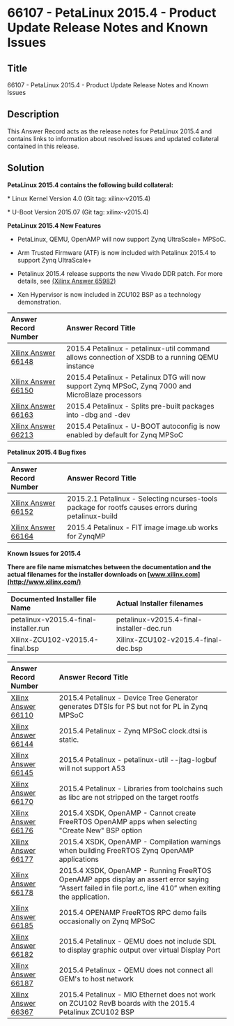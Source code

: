 # 66107 - PetaLinux 2015.4 - Product Update Release Notes and Known Issues

## Title

66107 - PetaLinux 2015.4 - Product Update Release Notes and Known Issues

## Description

This Answer Record acts as the release notes for PetaLinux 2015.4 and contains links to information about resolved issues and updated collateral contained in this release.

## Solution

**PetaLinux 2015.4 contains the following build collateral:**

\* Linux Kernel Version 4.0 (Git tag: xilinx-v2015.4)

\* U-Boot Version 2015.07 (Git tag: xilinx-v2015.4)

**PetaLinux 2015.4 New Features**

- PetaLinux, QEMU, OpenAMP will now support Zynq UltraScale+ MPSoC.

- Arm Trusted Firmware (ATF) is now included with Petalinux 2015.4 to support Zynq UltraScale+

- Petalinux 2015.4 release supports the new Vivado DDR patch. For more details, see [(Xilinx Answer 65982)](https://adaptivesupport.amd.com/s/article/65982)

- Xen Hypervisor is now included in ZCU102 BSP as a technology demonstration.

| Answer Record Number                                         | Answer Record Title                                          |
| :----------------------------------------------------------- | :----------------------------------------------------------- |
| [Xilinx Answer 66148](https://adaptivesupport.amd.com/s/article/66148) | 2015.4 Petalinux - petalinux-util command allows connection of XSDB to a running QEMU instance |
| [Xilinx Answer 66150](https://adaptivesupport.amd.com/s/article/66150) | 2015.4 Petalinux - Petalinux DTG will now support Zynq MPSoC, Zynq 7000 and MicroBlaze processors |
| [Xilinx Answer 66163](https://adaptivesupport.amd.com/s/article/66163) | 2015.4 Petalinux - Splits pre-built packages into -dbg and -dev |
| [Xilinx Answer 66213](https://adaptivesupport.amd.com/s/article/66213) | 2015.4 Petalinux - U-BOOT autoconfig is now enabled by default for Zynq MPSoC |

**Petalinux 2015.4 Bug fixes**

| Answer Record Number                                         | Answer Record Title                                          |
| :----------------------------------------------------------- | :----------------------------------------------------------- |
| [Xilinx Answer 66152](https://adaptivesupport.amd.com/s/article/66152) | 2015.2.1 Petalinux - Selecting ncurses-tools package for rootfs causes errors during petalinux-build |
| [Xilinx Answer 66164](https://adaptivesupport.amd.com/s/article/66164) | 2015.4 Petalinux - FIT image image.ub works for ZynqMP       |

**Known Issues for 2015.4**

**There are file name mismatches between the documentation and the actual filenames for the installer downloads on [www.xilinx.com](http://www.xilinx.com/)**

| Documented Installer file Name        | Actual Installer filenames                |
| :------------------------------------ | :---------------------------------------- |
| petalinux-v2015.4-final-installer.run | petalinux-v2015.4-final-installer-dec.run |
| Xilinx-ZCU102-v2015.4-final.bsp       | Xilinx-ZCU102-v2015.4-final-dec.bsp       |

| Answer Record Number                                         | Answer Record Title                                          |
| :----------------------------------------------------------- | :----------------------------------------------------------- |
| [Xilinx Answer 66110](https://adaptivesupport.amd.com/s/article/66110) | 2015.4 Petalinux - Device Tree Generator generates DTSIs for PS but not for PL in Zynq MPSoC |
| [Xilinx Answer 66144](https://adaptivesupport.amd.com/s/article/66144) | 2015.4 Petalinux - Zynq MPSoC clock.dtsi is static.          |
| [Xilinx Answer 66145](https://adaptivesupport.amd.com/s/article/66145) | 2015.4 Petalinux - petalinux-util --jtag-logbuf will not support A53 |
| [Xilinx Answer 66170](https://adaptivesupport.amd.com/s/article/66170) | 2015.4 Petalinux - Libraries from toolchains such as libc are not stripped on the target rootfs |
| [Xilinx Answer 66176](https://adaptivesupport.amd.com/s/article/66176) | 2015.4 XSDK, OpenAMP - Cannot create FreeRTOS OpenAMP apps when selecting "Create New" BSP option |
| [Xilinx Answer 66177](https://adaptivesupport.amd.com/s/article/66177) | 2015.4 XSDK, OpenAMP - Compilation warnings when building FreeRTOS Zynq OpenAMP applications |
| [Xilinx Answer 66178](https://adaptivesupport.amd.com/s/article/66178) | 2015.4 XSDK, OpenAMP - Running FreeRTOS OpenAMP apps display an assert error saying “Assert failed in file port.c, line 410” when exiting the application. |
| [Xilinx Answer 66185](https://adaptivesupport.amd.com/s/article/66185) | 2015.4 OPENAMP FreeRTOS RPC demo fails occasionally on Zynq MPSoC |
| [Xilinx Answer 66182](https://adaptivesupport.amd.com/s/article/66182) | 2015.4 Petalinux - QEMU does not include SDL to display graphic output over virtual Display Port |
| [Xilinx Answer 66187](https://adaptivesupport.amd.com/s/article/66187) | 2015.4 Petalinux - QEMU does not connect all GEM's to host network |
| [Xilinx Answer 66367](https://adaptivesupport.amd.com/s/article/66367) | 2015.4 Petalinux - MIO Ethernet does not work on ZCU102 RevB boards with the 2015.4 Petalinux ZCU102 BSP |